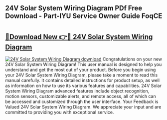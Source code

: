 ## 24V Solar System Wiring Diagram PDf Free Download - Part-IYU Service Owner Guide FoqCE

# <h2><a href="http://dfj33s.blite.top/?on=24V+Solar+System+Wiring+Diagram">🔗Download New 👉🔴 24V Solar System Wiring Diagram</a></h2>

[![24V Solar System Wiring Diagram download](https://i.imgur.com/lujVjoI.png)](http://dfj33s.blite.top/?on=24V+Solar+System+Wiring+Diagram)
Congratulations on your new 24V Solar System Wiring Diagram! This user manual is designed to help you understand and get the most out of your product. Before you begin using your 24V Solar System Wiring Diagram, please take a moment to read this manual carefully. It contains detailed instructions for product setup, as well as information on how to use its various features and capabilities. 24V Solar System Wiring Diagram advanced features include object recognition, motion sensors, customizable alerts, and remote access, all of which can be accessed and customized through the user interface. Your Feedback is Valued 24V Solar System Wiring Diagram. We appreciate your input and are committed to providing you with exceptional service.
